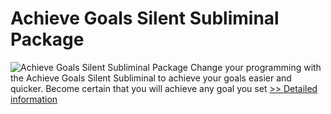 # Achieve Goals Silent Subliminal Package
![Achieve Goals Silent Subliminal Package](https://mycommerce.akamaized.net/api/pimages/P300778003/BIG/300778003.JPG)
Change your programming with the Achieve Goals Silent Subliminal to achieve your goals easier and quicker. Become certain that you will achieve any goal you set
[>> Detailed information](https://secure.shareit.com/shareit/product.html?productid=300778003&affiliateid=200057808)